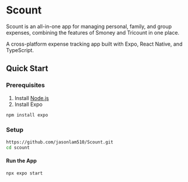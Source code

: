 # Scount
Scount is an all-in-one app for managing personal, family, and group expenses, combining the features of Smoney and Tricount in one place.

A cross-platform expense tracking app built with Expo, React Native, and TypeScript.

## Quick Start

### Prerequisites

1. Install [Node.js](https://nodejs.org)
2. Install Expo

```bash
npm install expo
```

### Setup

```bash
https://github.com/jasonlam510/Scount.git
cd scount
```

#### Run the App

```bash
npx expo start
```
